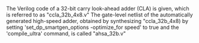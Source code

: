 The Verilog code of a 32-bit carry look-ahead adder (CLA) is given, which is referred to as "ccla_32b_4x8.v" 
The gate-level netlist of the automatically generated high-speed adder, obtained by synthesizing "ccla_32b_4x8) by setting 'set_dp_smartgen_options -optimize_for speed' to true and the 'compile_ultra' command, is called "ahsa_32b.v"

